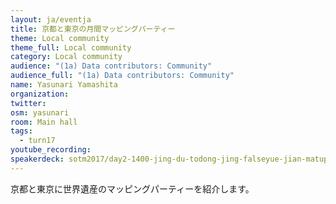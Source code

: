 ```yaml
---
layout: ja/eventja
title: 京都と東京の月間マッピングパーティー
theme: Local community
theme_full: Local community
category: Local community
audience: "(1a) Data contributors: Community"
audience_full: "(1a) Data contributors: Community"
name: Yasunari Yamashita
organization:
twitter:
osm: yasunari
room: Main hall
tags:
  - turn17
youtube_recording:
speakerdeck: sotm2017/day2-1400-jing-du-todong-jing-falseyue-jian-matupingupatei
---
```

京都と東京に世界遺産のマッピングパーティーを紹介します。


